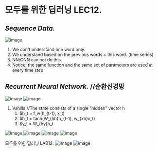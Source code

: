 # 모두를 위한 딥러닝 LEC12.
## *Sequence Data.*
![image](https://user-images.githubusercontent.com/66259854/99654178-50471580-2a9d-11eb-9cf7-49edd29cb141.png)

  1. We don't understand one word only.
  2. We understand based on the previous words + this word. (time series)
  3. NN/CNN can not do this.
  4. Notice: the same function and the same set of parameters are used at every time step.

## *Recurrent Neural Network.* //순환신경망
![image](https://user-images.githubusercontent.com/66259854/99654188-53420600-2a9d-11eb-8501-ffff37b43ed7.png)
![image](https://user-images.githubusercontent.com/66259854/99654195-550bc980-2a9d-11eb-8afa-f099b6e0ab94.png)

  1. Vanilla //The state consists of a single "hidden" vector h
     1. $h_t = f_w(h_{t-1}, x_t)
     2. $h_t = tanh(W_{hh}h_{t-1}, w_{xh}x_t)
     3. $y_t = W_{hy}h_t

![image](https://user-images.githubusercontent.com/66259854/99654207-576e2380-2a9d-11eb-8ace-993e2f780c29.png)
![image](https://user-images.githubusercontent.com/66259854/99654232-5e953180-2a9d-11eb-9f2b-efd02ecdea31.png)
![image](https://user-images.githubusercontent.com/66259854/99654247-62c14f00-2a9d-11eb-9fe1-0061d0ef89b6.png)
![image](https://user-images.githubusercontent.com/66259854/99654264-67860300-2a9d-11eb-8942-8c8b275b39e4.png)

모두를 위한 딥러닝 LAB12.
![image](https://user-images.githubusercontent.com/66259854/99654340-8389a480-2a9d-11eb-94de-9f619287784e.png)
![image](https://user-images.githubusercontent.com/66259854/99654398-9603de00-2a9d-11eb-881c-5a546a035dfe.png)
